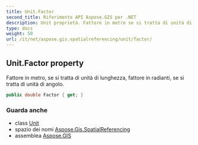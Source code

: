 ```yaml
---
title: Unit.Factor
second_title: Riferimento API Aspose.GIS per .NET
description: Unit proprietà. Fattore in metro se si tratta di unità di lunghezza fattore in radianti se si tratta di unità di angolo.
type: docs
weight: 50
url: /it/net/aspose.gis.spatialreferencing/unit/factor/
---
```

## Unit.Factor property

Fattore in metro, se si tratta di unità di lunghezza, fattore in radianti, se si tratta di unità di angolo.

```csharp
public double Factor { get; }
```

### Guarda anche

* class [Unit](../)
* spazio dei nomi [Aspose.Gis.SpatialReferencing](../../unit/)
* assemblea [Aspose.GIS](../../../)


